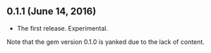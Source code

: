 ## 0.1.1 (June 14, 2016)

* The first release. Experimental.

Note that the gem version 0.1.0 is yanked due to the lack of content.
